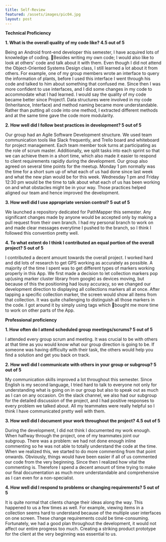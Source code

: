 ```yaml
---
title: Self-Review
featured: /assets/images/pic04.jpg
layout: post
---
```


**Technical Proficiency**

**1. What is the overall quality of my code like?  4.5 out of 5**

Being an Android front-end developer this semester, I have acquired lots of knowledge of coding. Besides writing my own code; I would also like to look at others' code and talk about it with them. Even though I did not attend the Object-Oriented Systems Design class, I still learned a lot about it from others. For example, one of my group members wrote an interface to query the information of plants, before I used this interface I went through his code and talked to him about something that confused me. Since then I was more confident to use interfaces, and I did some changes in my code to accommodate what I had learned.
I would say the quality of my code became better since Project1. Data structures were involved in my code (Inheritance, Interface) and method naming became more understandable. Rather than putting all code into one method, I extracted different methods and at the same time gave the code more modularity.



**2. How well did I follow best practices in development?  5 out of 5**

Our group had an Agile Software Development structure. We used team communication tools like Slack frequently, and Trello board and whiteboard for project management. Each team member took turns at participating as the role of scrum master. Additionally, we split tasks into each sprint so that we can achieve them in a short time, which also made it easier to respond to client requirements rapidly during the development. Our group also agreed on several time points for the meetup. Monday 1 pm normally was the time for a short sum up of what each of us had done since last week and what the new plan would be for this week. Wednesday 1 pm and Friday 12:30 pm would be the time to talk about what each of us has been working on and what obstacles might be in your way. Those practices helped aligned our team and hence improved the development.



**3. How well did I use appropriate version control?  5 out of 5**

We launched a repository dedicated for PathMapper this semester. Any significant changes made by anyone would be accepted only by making a pull request from their own branch. I had my personal branch to work on and made clear messages everytime I pushed to the branch, so I think I followed this convention pretty well.


**4. To what extent do I think I contributed an equal portion of the overall project?  5 out of 5**

I contributed a decent amount towards the overall project. I worked hard and did lots of research to get GPS working as accurately as possible. A majority of the time I spent was to get different types of markers working properly in this App. We first made a decision to let collection markers pop up(using marker cluster library from google) as devices moving, but because of this the positioning had lousy accuracy, so we changed our development direction to displaying all collections markers all at once. After tapping a specific collection marker, the screen would show all items from that collection. It was quite challenging to distinguish all those markers in the code. I got around it by simply using tags which bought me more time to work on other parts of the App.



**Professional proficiency**

**1. How often do I attend scheduled group meetings/scrums?  5 out of 5**

I attended every group scrum and meeting. It was crucial to be with others at that time as you would know what our group direction is going to be. If someone was having difficulty with their task, the others would help you find a solution and get you back on track.



**2. How well did I communicate with others in your group or subgroup?  5 out of 5**

My communication skills improved a lot throughout this semester.  Since English is my second language, I tried hard to talk to everyone not only for understanding what is going on in our group but also to speak out as much as I can on any occasion. On the slack channel, we also had our subgroup for the detailed discussion of the project, and I had positive responses to every problem we talked about.  All my teammates were really helpful so I think I have communicated pretty well with them.

**3. How well did I document your work throughout the project?  4.5 out of 5**

During the development, I did not think I documented my work enough. When halfway through the project, one of my teammates joint our subgroup. There was a problem: we had not done enough inline commenting so he was not able to totally understand the code at the time. When we realized this, we started to do more commenting from that point onwards. Obviously, things would have been easier if all of us commented our code from the very beginning.
Since then I realized how vital the commenting is. Therefore I spend a decent amount of time trying to make our final documentation as much more understandable and comprehensive as I can even for a non-specialist.




**4. How well did I respond to problems or changing requirements?  5 out of 5**

It is quite normal that clients change their ideas along the way. This happened to us a few times as well. For example, viewing items in a collection seems hard to understand because of the multiple user interfaces on one screen. These change requirements could be time-consuming. Fortunately, we had a good plan throughout the development, it would not affect our entire progress too much. Creating a striking product prototype for the client at the very beginning was essential to us.
